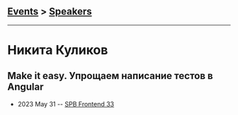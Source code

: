 ## [Events](../README.md) > [Speakers](../speakers.md)
---

# Никита Куликов

## Make it easy. Упрощаем написание тестов в Angular
- 2023 May 31 -- [SPB Frontend 33](https://youtu.be/Bdae5ATI8Gg)    
